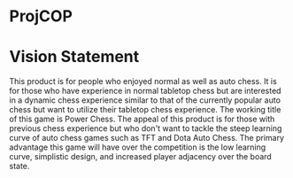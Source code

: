 # ProjCOP

# Vision Statement
  
This product is for people who enjoyed normal as well as auto chess.
It is for those who have experience in normal tabletop chess but are interested in a dynamic chess experience similar to that of the currently popular auto chess but want to utilize their tabletop chess experience.
The working title of this game is Power Chess.
The appeal of this product is for those with previous chess experience but who don't want to tackle the steep learning curve of auto chess games such as TFT and Dota Auto Chess.
The primary advantage this game will have over the competition is the low learning curve, simplistic design, and increased player adjacency over the board state.
